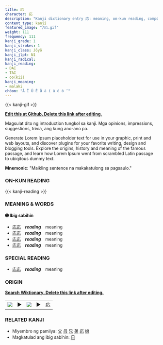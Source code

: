 ```yaml
---
title: 応
character: 応
description: "Kanji dictionary entry 応: meaning, on-kun reading, compounds, origin, related kanji"
content_type: kanji
featured_image: "/応.gif"
weight: 111
frequency: 111
kanji_grade: 1
kanji_strokes: 1
kanji_class: Jōyō
kanji_jlpt: N1
kanji_radical: 
kanji_reading: 
- DAI
- TAI
- oo(kii)
kanji_meaning:
- malaki
chōon: "Ā Ī Ū Ē Ō ā ī ū ē ō ’"
---
```

[//]: # (Don't edit the line below. Kanji animated GIF code is automatically generated.)
{{< kanji-gif >}}

[//]: # (Edit below this line.)

**[Edit this at Github. Delete this link after editing.](https://github.com/tim0g/tim/tree/main/content/kanji/応/index.md)**

Magsulat dito ng introduction tungkol sa kanji. Mga opinions, impressions, suggestions, trivia, ang kung ano-ano pa.

Generate Lorem Ipsum placeholder text for use in your graphic, print and web layouts, and discover plugins for your favorite writing, design and blogging tools. Explore the origins, history and meaning of the famous passage, and learn how Lorem Ipsum went from scrambled Latin passage to ubiqitous dummy text.
 
**Mnemonic:** "Maikling sentence na makakatulong sa pagsaulo."

### ON-KUN READING

[//]: # (Don't edit the line below. ON-KUN READING code is automatically generated.)
{{< kanji-reading >}}

### MEANING & WORDS

#### ➊ **Ibig sabihin**
  - [応](../応)[応](../応)　***reading***　meaning
  - [応](../応)[応](../応)　***reading***　meaning
  - [応](../応)[応](../応)　***reading***　meaning
  - [応](../応)[応](../応)　***reading***　meaning

### SPECIAL READING
  - [応](../応)[応](../応)　***reading***　meaning

### ORIGIN

**[Search Wiktionary. Delete this link after editing.](https://wiktionary.org/wiki/応)**
<table class="kanji-table"><tr><td>
<img src="60px-応-bronze.svg.png">
</td><td>▶</td><td>
<img src="60px-応-oracle.svg.png">
</td><td>▶</td>
<td class="kanji-origin">応</td>
</tr></table>

### RELATED KANJI
- Miyembro ng pamilya: [父](../父) [母](../母) [兄](../兄) [弟](../弟) [応](../応) [娘](../娘)
- Magkatulad ang ibig sabihin: [日](../日)
